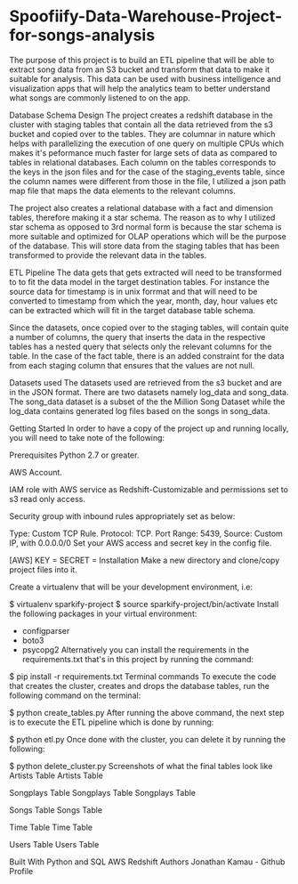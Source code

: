 # Spoofiify-Data-Warehouse-Project-for-songs-analysis

The purpose of this project is to build an ETL pipeline that will be able to extract song data from an S3 bucket and transform that data to make it suitable for analysis. This data can be used with business intelligence and visualization apps that will help the analytics team to better understand what songs are commonly listened to on the app.

Database Schema Design
The project creates a redshift database in the cluster with staging tables that contain all the data retrieved from the s3 bucket and copied over to the tables. They are columnar in nature which helps with parallelizing the execution of one query on multiple CPUs which makes it's peformance much faster for large sets of data as compared to tables in relational databases. Each column on the tables corresponds to the keys in the json files and for the case of the staging_events table, since the column names were different from those in the file, I utilized a json path map file that maps the data elements to the relevant columns.

The project also creates a relational database with a fact and dimension tables, therefore making it a star schema. The reason as to why I utilized star schema as opposed to 3rd normal form is because the star schema is more suitable and optimized for OLAP operations which will be the purpose of the database. This will store data from the staging tables that has been transformed to provide the relevant data in the tables.

ETL Pipeline
The data gets that gets extracted will need to be transformed to to fit the data model in the target destination tables. For instance the source data for timestamp is in unix forrmat and that will need to be converted to timestamp from which the year, month, day, hour values etc can be extracted which will fit in the target database table schema.

Since the datasets, once copied over to the staging tables, will contain quite a number of columns, the query that inserts the data in the respective tables has a nested query that selects only the relevant columns for the table. In the case of the fact table, there is an added constraint for the data from each staging column that ensures that the values are not null.

Datasets used
The datasets used are retrieved from the s3 bucket and are in the JSON format. There are two datasets namely log_data and song_data. The song_data dataset is a subset of the the Million Song Dataset while the log_data contains generated log files based on the songs in song_data.

Getting Started
In order to have a copy of the project up and running locally, you will need to take note of the following:

Prerequisites
Python 2.7 or greater.

AWS Account.

IAM role with AWS service as Redshift-Customizable and permissions set to s3 read only access.

Security group with inbound rules appropriately set as below:

Type: Custom TCP Rule.
Protocol: TCP.
Port Range: 5439,
Source: Custom IP, with 0.0.0.0/0
Set your AWS access and secret key in the config file.

[AWS]
KEY =<your aws key>
SECRET =<your aws secret>
Installation
Make a new directory and clone/copy project files into it.

Create a virtualenv that will be your development environment, i.e:

$ virtualenv sparkify-project
$ source sparkify-project/bin/activate
Install the following packages in your virtual environment:

   - configparser
   - boto3
   - psycopg2
Alternatively you can install the requirements in the requirements.txt that's in this project by running the command:

$ pip install -r requirements.txt
Terminal commands
To execute the code that creates the cluster, creates and drops the database tables, run the following command on the terminal:

$ python create_tables.py
After running the above command, the next step is to execute the ETL pipeline which is done by running:

$ python etl.py
Once done with the cluster, you can delete it by running the following:

$ python delete_cluster.py
Screenshots of what the final tables look like
Artists Table
Artists Table

Songplays Table
Songplays Table Songplays Table

Songs Table
Songs Table

Time Table
Time Table

Users Table
Users Table

Built With
Python and SQL
AWS Redshift
Authors
Jonathan Kamau - Github Profile
